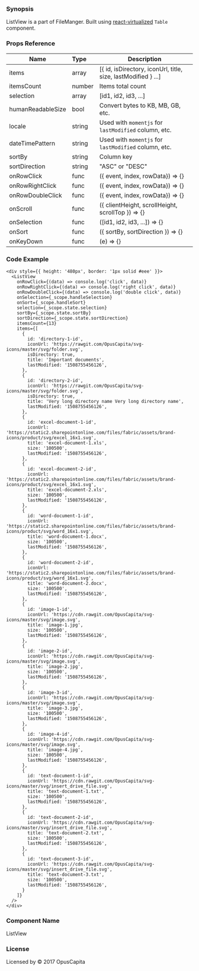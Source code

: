 ### Synopsis

ListView is a part of FileManger. Built using [react-virtualized](https://github.com/bvaughn/react-virtualized/blob/master/docs/Table.md) `Table` component.

### Props Reference

| Name                           | Type                    | Description                                                   |
| ------------------------------ | :---------------------- | -----------------------------------------------------------   |
| items                          | array                   | [{ id, isDirectory, iconUrl, title, size, lastModified } ...] |
| itemsCount                     | number                  | Items total count                                             |
| selection                      | array                   | [id1, id2, id3, ...]                                          |
| humanReadableSize              | bool                    | Convert bytes to KB, MB, GB, etc.                             |
| locale                         | string                  | Used with `momentjs` for `lastModified` column, etc.          |
| dateTimePattern                | string                  | Used with `momentjs` for `lastModified` column, etc.          |
| sortBy                         | string                  | Column key                                                    |
| sortDirection                  | string                  | "ASC" or "DESC"                                               |
| onRowClick                     | func                    | ({ event, index, rowData}) => {}                              |
| onRowRightClick                | func                    | ({ event, index, rowData}) => {}                              |
| onRowDoubleClick               | func                    | ({ event, index, rowData}) => {}                              |
| onScroll                       | func                    | ({ clientHeight, scrollHeight, scrollTop }) => {}             |
| onSelection                    | func                    | ([id1, id2, id3, ...]) => {}                                  |
| onSort                         | func                    | ({ sortBy, sortDirection }) => {}                             |
| onKeyDown                      | func                    | (e) => {}                                                     |

### Code Example

```
<div style={{ height: '480px', border: '1px solid #eee' }}>
  <ListView
    onRowClick={(data) => console.log('click', data)}
    onRowRightClick={(data) => console.log('right click', data)}
    onRowDoubleClick={(data) => console.log('double click', data)}
    onSelection={_scope.handleSelection}
    onSort={_scope.handleSort}
    selection={_scope.state.selection}
    sortBy={_scope.state.sortBy}
    sortDirection={_scope.state.sortDirection}
    itemsCount={13}
    items={[
      { 
        id: 'directory-1-id',
        iconUrl: 'https://rawgit.com/OpusCapita/svg-icons/master/svg/folder.svg',
        isDirectory: true,
        title: 'Important documents',
        lastModified: '1508755456126',
      },
      { 
        id: 'directory-2-id',
        iconUrl: 'https://rawgit.com/OpusCapita/svg-icons/master/svg/folder.svg',
        isDirectory: true,  
        title: 'Very long directory name Very long directory name',
        lastModified: '1508755456126',
      },
      { 
        id: 'excel-document-1-id',
        iconUrl: 'https://static2.sharepointonline.com/files/fabric/assets/brand-icons/product/svg/excel_16x1.svg',
        title: 'excel-document-1.xls',
        size: '100500',
        lastModified: '1508755456126',
      },
      { 
        id: 'excel-document-2-id',
        iconUrl: 'https://static2.sharepointonline.com/files/fabric/assets/brand-icons/product/svg/excel_16x1.svg',
        title: 'excel-document-2.xls',
        size: '100500',
        lastModified: '1508755456126',
      },
      { 
        id: 'word-document-1-id',
        iconUrl: 'https://static2.sharepointonline.com/files/fabric/assets/brand-icons/product/svg/word_16x1.svg',
        title: 'word-document-1.docx',
        size: '100500',
        lastModified: '1508755456126',
      },
      { 
        id: 'word-document-2-id',
        iconUrl: 'https://static2.sharepointonline.com/files/fabric/assets/brand-icons/product/svg/word_16x1.svg',
        title: 'word-document-2.docx',
        size: '100500',
        lastModified: '1508755456126',
      },
      { 
        id: 'image-1-id',
        iconUrl: 'https://cdn.rawgit.com/OpusCapita/svg-icons/master/svg/image.svg',
        title: 'image-1.jpg',
        size: '100500',
        lastModified: '1508755456126',
      },
      { 
        id: 'image-2-id',
        iconUrl: 'https://cdn.rawgit.com/OpusCapita/svg-icons/master/svg/image.svg',
        title: 'image-2.jpg',
        size: '100500',
        lastModified: '1508755456126',
      },
      { 
        id: 'image-3-id',
        iconUrl: 'https://cdn.rawgit.com/OpusCapita/svg-icons/master/svg/image.svg',
        title: 'image-3.jpg',
        size: '100500',
        lastModified: '1508755456126',
      },
      { 
        id: 'image-4-id',
        iconUrl: 'https://cdn.rawgit.com/OpusCapita/svg-icons/master/svg/image.svg',
        title: 'image-4.jpg',
        size: '100500',
        lastModified: '1508755456126',
      },
      { 
        id: 'text-document-1-id',
        iconUrl: 'https://cdn.rawgit.com/OpusCapita/svg-icons/master/svg/insert_drive_file.svg',
        title: 'text-document-1.txt',
        size: '100500',
        lastModified: '1508755456126',
      },
      { 
        id: 'text-document-2-id',
        iconUrl: 'https://cdn.rawgit.com/OpusCapita/svg-icons/master/svg/insert_drive_file.svg',
        title: 'text-document-2.txt',
        size: '100500',
        lastModified: '1508755456126',
      },
      { 
        id: 'text-document-3-id',
        iconUrl: 'https://cdn.rawgit.com/OpusCapita/svg-icons/master/svg/insert_drive_file.svg',
        title: 'text-document-3.txt',
        size: '100500',
        lastModified: '1508755456126',
      }
    ]}
  />
</div>
```

### Component Name

ListView

### License

Licensed by © 2017 OpusCapita

